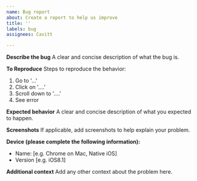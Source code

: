 ```yaml
---
name: Bug report
about: Create a report to help us improve
title: ''
labels: bug
assignees: Cavitt

---
```


**Describe the bug**
A clear and concise description of what the bug is.

**To Reproduce**
Steps to reproduce the behavior:
1. Go to '...'
2. Click on '....'
3. Scroll down to '....'
4. See error

**Expected behavior**
A clear and concise description of what you expected to happen.

**Screenshots**
If applicable, add screenshots to help explain your problem.

**Device (please complete the following information):**
 - Name: [e.g. Chrome on Mac, Native iOS]
 - Version [e.g. iOS8.1]

**Additional context**
Add any other context about the problem here.
